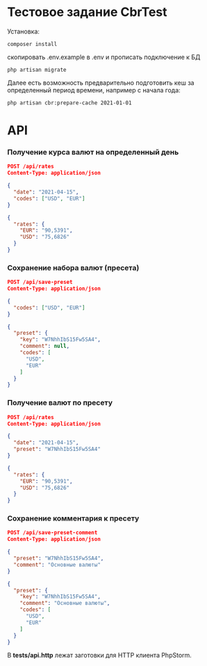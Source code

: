 # Тестовое задание CbrTest

Установка:

```shell
composer install
```
скопировать .env.example в .env и прописать подключение к БД

```shell
php artisan migrate
```

Далее есть возможность предварительно подготовить кеш за определенный период времени, например с начала года:

```shell
php artisan cbr:prepare-cache 2021-01-01
```

# API

### Получение курса валют на определенный день

```json
POST /api/rates
Content-Type: application/json

{
  "date": "2021-04-15",
  "codes": ["USD", "EUR"]
}
```

```json
{
  "rates": {
    "EUR": "90,5391",
    "USD": "75,6826"
  }
}
```

### Сохранение набора валют (пресета)

```json
POST /api/save-preset
Content-Type: application/json

{
  "codes": ["USD", "EUR"]
}
```

```json
{
  "preset": {
    "key": "W7NhhIbS15Fw5SA4",
    "comment": null,
    "codes": [
      "USD",
      "EUR"
    ]
  }
}
```

### Получение валют по пресету

```json
POST /api/rates
Content-Type: application/json

{
  "date": "2021-04-15",
  "preset": "W7NhhIbS15Fw5SA4"
}
```

```json
{
  "rates": {
    "EUR": "90,5391",
    "USD": "75,6826"
  }
}
```

### Сохранение комментария к пресету

```json
POST /api/save-preset-comment
Content-Type: application/json

{
  "preset": "W7NhhIbS15Fw5SA4",
  "comment": "Основные валюты"
}
```

```json
{
  "preset": {
    "key": "W7NhhIbS15Fw5SA4",
    "comment": "Основные валюты",
    "codes": [
      "USD",
      "EUR"
    ]
  }
}
```

В **tests/api.http** лежат заготовки для HTTP клиента PhpStorm.